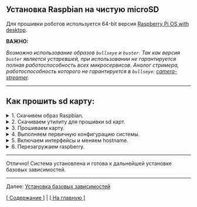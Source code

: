Установка Raspbian на чистую microSD
---

Для прошивки роботов используется 64-bit версия
[Raspberry Pi OS with desktop](https://www.raspberrypi.com/software/operating-systems/#raspberry-pi-os-64-bit).


**ВАЖНО:** 

_Возможно использование образов `bullseye` и `buster`. 
Так как версия `buster` является устаревшей, при использовании 
не гарантируется полная работоспособность всех микросервисов.
Аналог стримера, работоспособность которого не гарантируется в `bullseye`: 
[camera-streamer](https://github.com/ayufan-research/camera-streamer)._
 
___ 

## Как прошить sd карту:

<details>
  <summary>
  1. Скачивем образ Raspbian.
  </summary>
  
  Образы доступны на официальном [сайте](https://www.raspberrypi.com/software/operating-systems/#raspberry-pi-os-64-bit)
  или на [Яндекс.Диске](https://disk.yandex.ru/d/arZfvrgcoGb-0Q).
  
  Необходимо выбрать образ `Raspberry Pi OS with desktop and recommended software`:
  
  1. [Torrent](https://downloads.raspberrypi.org/raspios_arm64/images/raspios_arm64-2023-02-22/2023-02-21-raspios-bullseye-arm64.img.xz.torrent)
  
  2. [2023-02-21-raspios-bullseye-arm64.img.xz](https://downloads.raspberrypi.org/raspios_arm64/images/raspios_arm64-2023-02-22/2023-02-21-raspios-bullseye-arm64.img.xz)
  
</details>

<details>
  <summary>
  2. Скачиваем утилиту для прошивки sd карт.
  </summary>
  
  Рекомендуется использовать кроссплатформенный [Raspberry Pi Imager](https://www.raspberrypi.com/software/).
</details>

<details>
  <summary>
  3. Прошиваем карту.
  </summary>
  
  При использовании [Raspberry Pi Imager](https://www.raspberrypi.com/software/) 
  следует воспользоваться официальной [инструкцией](https://raspberrytips.com/raspberry-pi-imager-guide/).
</details>

<details>
  <summary>
  4. Выполняем первичную конфигурацию системы.
  </summary>
  
  После завершения прошивки карты, вставляем её в raspberry и ждем загрузки системы.
  Перед включением, необходимо подключить монитор, клавиатуру и мышь к raspberry, так как
  дальнейшая установка будет выполняться с помощью гуи. Необходимо также подключить и ethernet кабель,
  так как для дальнейшей работы с raspberry будут использоваться vnc и ssh.
  
  На этапе конфигурации системы рекомендуется выбрать country - `Russian Federation`, 
  language - `Russian`, timezone - `Moscow`, отметить галочками `Use English language` и `Use US keyboard`.
  Выбор имени пользователя и пароля выполняется по желанию, но рекомендуется связка `pi:raspberry`.
  Рекомендуется пропустить диалог с выбором доступной wifi сети, а также ответить **СОГЛАСИЕМ** в
  диалоге обновления системы.
  
  После продолжительного процесса обновления система загрузится и будет готова к дальнейшим действиям.
</details>

<details>
  <summary>
  5. Включаем интерфейсы и меняем hostname.
  </summary>
  
  Для включения интерфейсов rpi камеры, serial, ssh, vnc, а также для смены
  hostname необходимо открыть терминал (сочетание клавиш `ctrl + shift + t`) и ввести
  командку `sudo raspi-config`. В открывшемся меню в разделе `System Options` необходимо
  выбрать `Hostname` и ввести новое имя. В разделе главного меню `Interface Options`
  находятся настройки интерфейсов rpi камеры, serial, ssh, vnc и др.
  
  ![Главное меню raspi-config](../images/raspi_config_main_menu.jpg)
</details>

<details>
  <summary>
  6. Перезагружаем raspberry.
  </summary>
  
  После перезагрузки raspberry поменяет hostname, а интерфейсы включатся.
</details>


___ 

Отлично! Система установлена и готова к дальнейшей установке базовых зависимостей.

___ 
Далее: [Установка базовых зависимостей](02_install_base_requirements.md)

[[ Содержание ]](../README.md) | [[ На главную ]](../../README.md)
